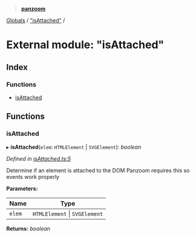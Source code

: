 > **[panzoom](../README.md)**

[Globals](../globals.md) / ["isAttached"](_isattached_.md) /

# External module: "isAttached"

## Index

### Functions

* [isAttached](_isattached_.md#isattached)

## Functions

###  isAttached

▸ **isAttached**(`elem`: `HTMLElement` | `SVGElement`): *boolean*

*Defined in [isAttached.ts:5](https://github.com/timmywil/panzoom/blob/37fd043/src/isAttached.ts#L5)*

Determine if an element is attached to the DOM
Panzoom requires this so events work properly

**Parameters:**

Name | Type |
------ | ------ |
`elem` | `HTMLElement` \| `SVGElement` |

**Returns:** *boolean*